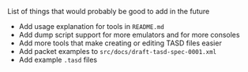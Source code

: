 List of things that would probably be good to add in the future

- Add usage explanation for tools in `README.md`
- Add dump script support for more emulators and for more consoles
- Add more tools that make creating or editing TASD files easier
- Add packet examples to `src/docs/draft-tasd-spec-0001.xml`
- Add example `.tasd` files
